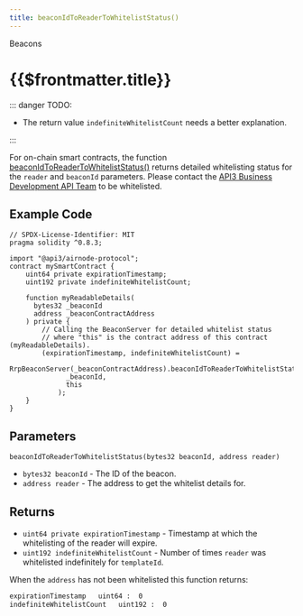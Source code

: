 ```yaml
---
title: beaconIdToReaderToWhitelistStatus()
---
```


<TitleSpan>Beacons</TitleSpan>

# {{$frontmatter.title}}

<TocHeader />
<TOC class="table-of-contents" :include-level="[2,3]" />

::: danger TODO:

- The return value `indefiniteWhitelistCount` needs a better explanation.

:::

For on-chain smart contracts, the function
[beaconIdToReaderToWhitelistStatus()](https://github.com/api3dao/airnode/blob/master/packages/airnode-protocol/contracts/rrp/requesters/RrpBeaconServer.sol#L322-L342)
returns detailed whitelisting status for the `reader` and `beaconId` parameters.
Please contact the [API3 Business Development API Team](https://api3.org) to be
whitelisted.

## Example Code

```solidity
// SPDX-License-Identifier: MIT
pragma solidity ^0.8.3;

import "@api3/airnode-protocol";
contract mySmartContract {
    uint64 private expirationTimestamp;
    uint192 private indefiniteWhitelistCount;

    function myReadableDetails(
      bytes32 _beaconId
      address _beaconContractAddress
    ) private {
        // Calling the BeaconServer for detailed whitelist status
        // where "this" is the contract address of this contract (myReadableDetails).
        (expirationTimestamp, indefiniteWhitelistCount) =
            RrpBeaconServer(_beaconContractAddress).beaconIdToReaderToWhitelistStatus(
              _beaconId,
              this
            );
    }
}
```

## Parameters

`beaconIdToReaderToWhitelistStatus(bytes32 beaconId, address reader)`

- `bytes32 beaconId` - The ID of the beacon.
- `address reader` - The address to get the whitelist details for.

## Returns

- `uint64 private expirationTimestamp` - Timestamp at which the whitelisting of
  the reader will expire.
- `uint192 indefiniteWhitelistCount` - Number of times `reader` was whitelisted
  indefinitely for `templateId`.

When the `address` has not been whitelisted this function returns:

```bash
expirationTimestamp   uint64 :  0
indefiniteWhitelistCount   uint192 :  0
```
